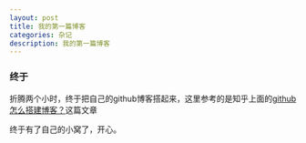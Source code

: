 ```yaml
---
layout: post
title: 我的第一篇博客
categories: 杂记
description: 我的第一篇博客
---
```


### 终于
折腾两个小时，终于把自己的github博客搭起来，这里参考的是知乎上面的[github 怎么搭建博客？](https://www.zhihu.com/question/23934523)这篇文章

终于有了自己的小窝了，开心。